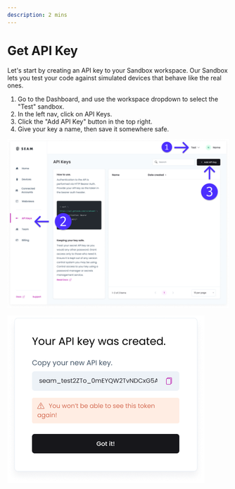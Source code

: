 ```yaml
---
description: 2 mins
---
```


# Get API Key

Let's start by creating an API key to your Sandbox workspace. Our Sandbox lets you test your code against simulated devices that behave like the real ones.&#x20;

1. Go to the Dashboard, and use the workspace dropdown to select the "Test" sandbox.
2. In the left nav, click on API Keys.
3. Click the "Add API Key" button in the top right.&#x20;
4. Give your key a name, then save it somewhere safe.&#x20;

![](<../.gitbook/assets/image (9).png>)

![API keys that include "test" in the short token are for Sandboxes only.](../.gitbook/assets/add.png)
